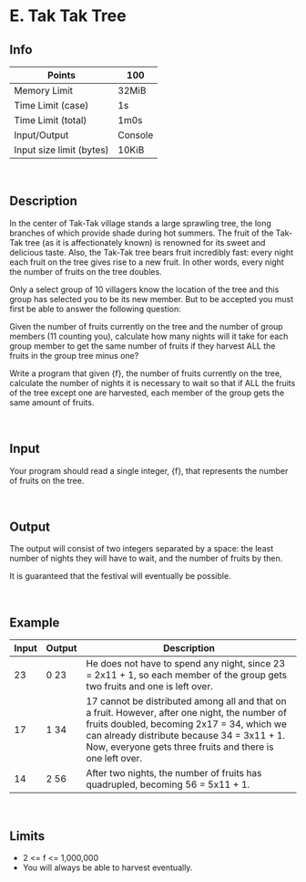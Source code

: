 # E. Tak Tak Tree
## Info
| Points                   | 100     |
|--------------------------|---------|
| Memory Limit             | 32MiB   |
| Time Limit (case)        | 1s      |
| Time Limit (total)       | 1m0s    |
| Input/Output             | Console |
| Input size limit (bytes) | 10KiB   |
<br>

## Description
In the center of Tak-Tak village stands a large sprawling tree, the long branches of which provide shade during hot summers. The fruit of the Tak-Tak tree (as it is affectionately known) is renowned for its sweet and delicious taste. Also, the Tak-Tak tree bears fruit incredibly fast: every night each fruit on the tree gives rise to a new fruit. In other words, every night the number of fruits on the tree doubles.

Only a select group of 10 villagers know the location of the tree and this group has selected you to be its new member. But to be accepted you must first be able to answer the following question:

Given the number of fruits currently on the tree and the number of group members (11 counting you), calculate how many nights will it take for each group member to get the same number of fruits if they harvest ALL the fruits in the group tree minus one?

Write a program that given {f}, the number of fruits currently on the tree, calculate the number of nights it is necessary to wait so that if ALL the fruits of the tree except one are harvested, each member of the group gets the same amount of fruits.

<br>

## Input
Your program should read a single integer, {f}, that represents the number of fruits on the tree.

<br>

## Output
The output will consist of two integers separated by a space: the least number of nights they will have to wait, and the number of fruits by then.

It is guaranteed that the festival will eventually be possible.

<br>

## Example

| Input | Output | Description                                                                                                                                                                                                                                            |
|-------|--------|--------------------------------------------------------------------------------------------------------------------------------------------------------------------------------------------------------------------------------------------------------|
| 23    | 0 23   | He does not have to spend any night, since 23 = 2x11 + 1, so each member of the group gets two fruits and one is left over.                                                                                                                            |
| 17    | 1 34   | 17 cannot be distributed among all and that on a fruit. However, after one night, the number of fruits doubled, becoming 2x17 = 34, which we can already distribute because 34 = 3x11 + 1. Now, everyone gets three fruits and there is one left over. |
| 14    | 2 56   | After two nights, the number of fruits has quadrupled, becoming 56 = 5x11 + 1.                                                                                                                                                                         |
<br>

## Limits
* 2 <= f <= 1,000,000
* You will always be able to harvest eventually.